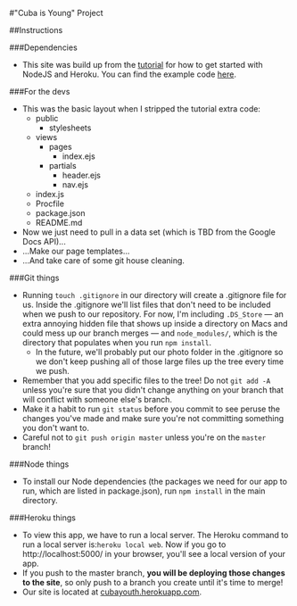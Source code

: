 #"Cuba is Young" Project

##Instructions

###Dependencies

- This site was build up from the [tutorial](https://devcenter.heroku.com/articles/getting-started-with-nodejs) for how to get started with NodeJS and Heroku. You can find the example code [here](https://github.com/heroku/node-js-getting-started).

###For the devs
- This was the basic layout when I stripped the tutorial extra code:
  - public
    - stylesheets
  - views
    - pages
      - index.ejs
    - partials
      - header.ejs
      - nav.ejs
  - index.js
  - Procfile
  - package.json
  - README.md
- Now we just need to pull in a data set (which is TBD from the Google Docs API)...
- ...Make our page templates...
- ...And take care of some git house cleaning.

###Git things
- Running `touch .gitignore` in our directory will create a .gitignore file for us. Inside the .gitignore we'll list files that don't need to be included when we push to our repository. For now, I'm including `.DS_Store` — an extra annoying hidden file that shows up inside a directory on Macs and could mess up our branch merges — and `node_modules/`, which is the directory that populates when you run `npm install`.
  - In the future, we'll probably put our photo folder in the .gitignore so we don't keep pushing all of those large files up the tree every time we push.
- Remember that you add specific files to the tree! Do not `git add -A` unless you're sure that you didn't change anything on your branch that will conflict with someone else's branch.
- Make it a habit to run `git status` before you commit to see peruse the changes you've made and make sure you're not committing something you don't want to.
- Careful not to `git push origin master` unless you're on the `master` branch!

###Node things
- To install our Node dependencies (the packages we need for our app to run, which are listed in package.json), run `npm install` in the main directory.

###Heroku things
- To view this app, we have to run a local server. The Heroku command to run a local server is:`heroku local web`. Now if you go to http://localhost:5000/ in your browser, you'll see a local version of your app.
- If you push to the master branch, **you will be deploying those changes to the site**, so only push to a branch you create until it's time to merge!
- Our site is located at [cubayouth.herokuapp.com](cubayouth.herokuapp.com).
